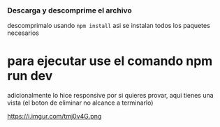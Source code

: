 ### Descarga y descomprime el archivo
descomprimalo usando ```npm install``` asi se instalan todos los paquetes necesarios

# para ejecutar use el comando npm run dev

adicionalmente lo hice responsive por si quieres provar, aqui tienes una vista
(el boton de eliminar no alcance a terminarlo)

https://i.imgur.com/tmj0v4G.png
